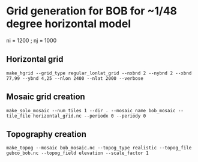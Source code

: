 # Grid generation for BOB for ~1/48 degree horizontal model 

ni = 1200 ;
nj = 1000

## Horizontal grid
```
make_hgrid --grid_type regular_lonlat_grid --nxbnd 2 --nybnd 2 --xbnd 77,99 --ybnd 4,25 --nlon 2400 --nlat 2000 --verbose
```

## Mosaic grid creation
```
make_solo_mosaic --num_tiles 1 --dir . --mosaic_name bob_mosaic --tile_file horizontal_grid.nc --periodx 0 --periody 0
```

## Topography creation
```
make_topog --mosaic bob_mosaic.nc --topog_type realistic --topog_file gebco_bob.nc --topog_field elevation --scale_factor 1
```

